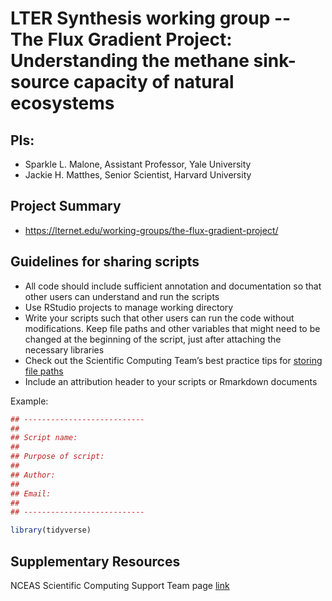 # LTER Synthesis working group -- The Flux Gradient Project: Understanding the methane sink-source capacity of natural ecosystems


## PIs: 

- Sparkle L. Malone, Assistant Professor, Yale University
- Jackie H. Matthes, Senior Scientist, Harvard University


## Project Summary

- https://lternet.edu/working-groups/the-flux-gradient-project/

## Guidelines for sharing scripts

- All code should include sufficient annotation and documentation so that other users can understand and run the scripts 
- Use RStudio projects to manage working directory
- Write your scripts such that other users can run the code without modifications. Keep file paths and other variables that might need to be changed at the beginning of the script, just after attaching the necessary libraries
- Check out the Scientific Computing Team’s best practice tips for [storing file paths](https://nceas.github.io/scicomp.github.io/best_practices.html#file-paths)
- Include an attribution header to your scripts or Rmarkdown documents

Example:

```r
## ---------------------------
##
## Script name: 
##
## Purpose of script:
##
## Author: 
##
## Email: 
##
## ---------------------------

library(tidyverse)

```


## Supplementary Resources

NCEAS Scientific Computing Support Team page [link](https://nceas.github.io/scicomp.github.io)
